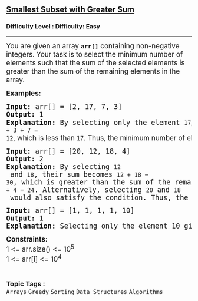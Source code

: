 <h2><a href="https://www.geeksforgeeks.org/problems/smallest-subset-with-greater-sum/1?page=2&sprint=94ade6723438d94ecf0c00c3937dad55&sprint=94ade6723438d94ecf0c00c3937dad55&sortBy=submissions">Smallest Subset with Greater Sum</a></h2><h3>Difficulty Level : Difficulty: Easy</h3><hr><div class="problems_problem_content__Xm_eO"><p><span style="font-size: 14pt;">You are given an array <strong><code>arr[]</code></strong> containing non-negative integers. Your task is to select the minimum number of elements such that the sum of the selected elements is greater than the sum of the remaining elements in the array.</span></p>
<p><span style="font-size: 14pt;"><strong>Examples:</strong></span></p>
<pre><span style="font-size: 14pt;"><strong>Input: </strong>arr[] = [2, 17, 7, 3]
<strong>Output: </strong>1
<strong>Explanation: </strong>By selecting only the element <code>17</code><span style="font-family: -apple-system, BlinkMacSystemFont, 'Segoe UI', Roboto, Oxygen, Ubuntu, Cantarell, 'Open Sans', 'Helvetica Neue', sans-serif;">, the sum of the remaining elements is </span><code>2 + 3 + 7 = 12</code><span style="font-family: -apple-system, BlinkMacSystemFont, 'Segoe UI', Roboto, Oxygen, Ubuntu, Cantarell, 'Open Sans', 'Helvetica Neue', sans-serif;">, which is less than </span><code>17</code><span style="font-family: -apple-system, BlinkMacSystemFont, 'Segoe UI', Roboto, Oxygen, Ubuntu, Cantarell, 'Open Sans', 'Helvetica Neue', sans-serif;">. Thus, the minimum number of elements required is </span><code>1</code><span style="font-family: -apple-system, BlinkMacSystemFont, 'Segoe UI', Roboto, Oxygen, Ubuntu, Cantarell, 'Open Sans', 'Helvetica Neue', sans-serif;">.</span></span></pre>
<pre><span style="font-size: 14pt;"><strong>Input: </strong>arr[] = [20, 12, 18, 4]
<strong>Output: </strong>2
<strong>Explanation: </strong>By selecting <code>12</code> and <code>18</code>, their sum becomes <code>12 + 18 = 30</code>, which is greater than the sum of the remaining elements <code>20 + 4 = 24</code>. Alternatively, selecting <code>20</code> and <code>18</code> would also satisfy the condition. Thus, the minimum number of elements required is <code>2</code>.</span></pre>
<pre><span style="font-size: 14pt;"><strong>Input: </strong>arr[] = [1, 1, 1, 1, 10]
<strong>Output: </strong>1
<strong>Explanation: </strong>Selecting only the element 10 gives a sum of 10, which is greater than the sum of the remaining elements (1 + 1 + 1 + 1 = 4). Therefore, the minimum number of elements required is 1.</span></pre>
<p><span style="font-size: 14pt;"><strong>Constraints:</strong><br>1 &lt;= arr.size() &lt;= 10<sup>5</sup><br>1 &lt;= arr[i] &lt;= 10<sup>4</sup><br></span></p></div><br><p><span style=font-size:18px><strong>Topic Tags : </strong><br><code>Arrays</code>&nbsp;<code>Greedy</code>&nbsp;<code>Sorting</code>&nbsp;<code>Data Structures</code>&nbsp;<code>Algorithms</code>&nbsp;